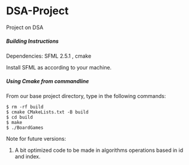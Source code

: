 # DSA-Project
Project on DSA

##### **Building Instructions**

Dependencies: SFML 2.5.1 , cmake

Install SFML as according to your machine.

##### **Using Cmake from commandline**

From our base project directory, type in the following commands:

```
$ rm -rf build
$ cmake CMakeLists.txt -B build
$ cd build
$ make
$ ./BoardGames
```

Note for future versions:
1. A bit optimized code to be made in algorithms operations based in id and index.
